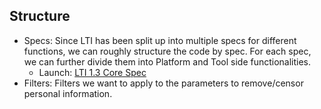 ## Structure

* Specs: Since LTI has been split up into multiple specs for different functions, we can roughly structure the code by spec. For each spec, we can further divide them into Platform and Tool side functionalities.
  * Launch: [LTI 1.3 Core Spec](https://www.imsglobal.org/spec/lti/v1p3/)
* Filters: Filters we want to apply to the parameters to remove/censor personal information.

